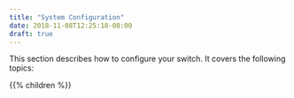 ```yaml
---
title: "System Configuration"
date: 2018-11-08T12:25:18-08:00
draft: true
---
```


This section describes how to configure your switch. It covers the following topics:

{{% children  %}}
